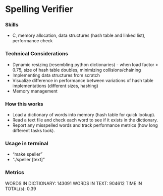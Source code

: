 # Spelling Verifier
### Skills
- C, memory allocation, data structures (hash table and linked list), performance check
### Technical Considerations
- Dynamic resizing (resembling python dictionaries) - when load factor > 0.75, size of hash table doubles, minimizing collisions/chaining 
- Implementing data structures from scratch 
- Visualize difference in performance between variations of hash table implementations (different sizes, hashing)
- Memory management 
### How this works
- Load a dictionary of words into memory (hash table for quick lookup). 
- Read a text file and check each word to see if it exists in the dictionary. 
- Report any misspelled words and track performance metrics (how long different tasks took).
### Usage in terminal
- “make speller” 
- “./speller [text]”
### Metrics
WORDS IN DICTIONARY:  143091
WORDS IN TEXT:        904612
TIME IN TOTAL(s):        0.39
